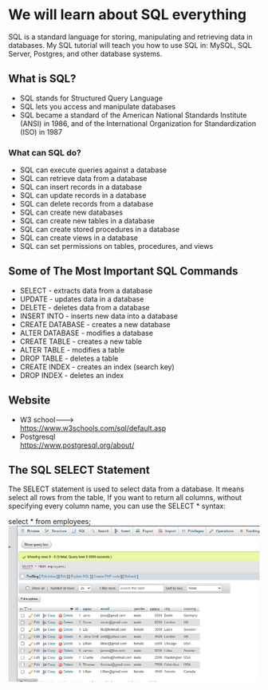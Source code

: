 # We will learn about SQL everything

SQL is a standard language for storing, manipulating and retrieving data in databases.
My SQL tutorial will teach you how to use SQL in: MySQL, SQL Server,  Postgres, and other database systems.

## What is SQL?
 - SQL stands for Structured Query Language
 - SQL lets you access and manipulate databases
 - SQL became a standard of the American National Standards Institute (ANSI) in 1986, and of the International Organization for Standardization (ISO) in 1987

 ### What can SQL do?

 - SQL can execute queries against a database
- SQL can retrieve data from a database
- SQL can insert records in a database
- SQL can update records in a database
- SQL can delete records from a database
- SQL can create new databases
- SQL can create new tables in a database
- SQL can create stored procedures in a database
- SQL can create views in a database
- SQL can set permissions on tables, procedures, and views 

## Some of The Most Important SQL Commands

- SELECT - extracts data from a database
- UPDATE - updates data in a database
- DELETE - deletes data from a database
- INSERT INTO - inserts new data into a database
- CREATE DATABASE - creates a new database
- ALTER DATABASE - modifies a database
- CREATE TABLE - creates a new table
- ALTER TABLE - modifies a table
- DROP TABLE - deletes a table
- CREATE INDEX - creates an index (search key)
- DROP INDEX - deletes an index

## Website
- W3 school--->  
<https://www.w3schools.com/sql/default.asp>
- Postgresql    
<https://www.postgresql.org/about/>

## The SQL SELECT Statement
The SELECT statement is used to select data from a database. It means select all rows from the table, If you want to return all columns, without specifying every column name, you can use the SELECT * syntax:

  select * from employees;  
  ![select query image](/img/select_command.PNG)

